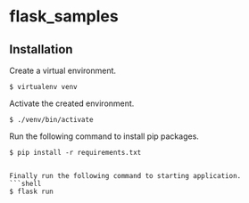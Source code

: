 # flask_samples

## Installation
Create a virtual environment.
```shell
$ virtualenv venv
```

Activate the created environment.
```shell
$ ./venv/bin/activate
```

Run the following command to install pip packages.
```shell
$ pip install -r requirements.txt
```


```

Finally run the following command to starting application.
```shell
$ flask run
```
```
